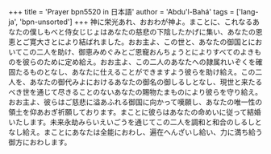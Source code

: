 +++
title = 'Prayer bpn5520 in 日本語'
author = 'Abdu'l-Bahá'
tags = ['lang-ja', 'bpn-unsorted']
+++
神に栄光あれ、おおわが神よ。まことに、これなるあなたの僕しもべと侍女じじょはあなたの慈悲の下陰したかげに集い、あなたの恩恵とご寛大さとにより結ばれました。おお主よ、この世と、あなたの御国とにおいてこの二人を助け、御恵みめぐみとご恩寵おんちょうとによりすべてのよきものを彼らのために定め給え。おお主よ、この二人のあなたへの隷属れいぞくを確固たるものとなし、あなたに仕えることができますよう彼らを助け給え。この二人を、あなたの御代みよにおけるあなたの御名の御しるしとなし、現世と来たるべき世を通じて尽きることのないあなたの賜物たまものにより彼らを守り給え。おお主よ、彼らはご慈悲に溢あふれる御国に向かって嘆願し、あなたの唯一性の領土を仰あおぎ祈願しております。まことに彼らはあなたの命めいに従って結婚いたします。未来永劫みらいえいごうを通じてこの二人を調和と和合のしるしとなし給え。まことにあなたは全能におわし、遍在へんざいし給い、力に満ち給う御方におわします。
